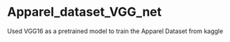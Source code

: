 # Apparel_dataset_VGG_net
<p>Used VGG16 as a pretrained model to train the Apparel Dataset from kaggle</p>
